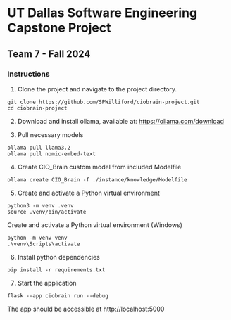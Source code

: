 # UT Dallas Software Engineering Capstone Project
## Team 7 - Fall 2024

### Instructions
1. Clone the project and navigate to the project directory.
```
git clone https://github.com/SPWilliford/ciobrain-project.git
cd ciobrain-project
```
2. Download and install ollama, available at:
https://ollama.com/download

3. Pull necessary models
```
ollama pull llama3.2
ollama pull nomic-embed-text
```

4. Create CIO_Brain custom model from included Modelfile
```
ollama create CIO_Brain -f ./instance/knowledge/Modelfile
```

5. Create and activate a Python virtual environment
```
python3 -m venv .venv
source .venv/bin/activate
```

Create and activate a Python virtual environment (Windows)
```
python -m venv venv
.\venv\Scripts\activate
```

6. Install python dependencies
```
pip install -r requirements.txt
```

7. Start the application
```
flask --app ciobrain run --debug
```

The app should be accessible at http://localhost:5000
